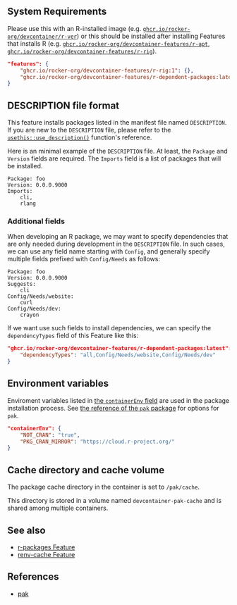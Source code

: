 <!-- markdownlint-disable MD041 -->

## System Requirements

Please use this with an R-installed image (e.g. [`ghcr.io/rocker-org/devcontainer/r-ver`](https://rocker-project.org/images/devcontainer/images.html))
or this should be installed after installing Features that installs R
(e.g. [`ghcr.io/rocker-org/devcontainer-features/r-apt`](https://github.com/rocker-org/devcontainer-features/tree/main/src/r-apt),
[`ghcr.io/rocker-org/devcontainer-features/r-rig`](https://github.com/rocker-org/devcontainer-features/tree/main/src/r-rig)).

```json
"features": {
    "ghcr.io/rocker-org/devcontainer-features/r-rig:1": {},
    "ghcr.io/rocker-org/devcontainer-features/r-dependent-packages:latest": {}
}
```

## DESCRIPTION file format

This feature installs packages listed in the manifest file named `DESCRIPTION`.
If you are new to the `DESCRIPTION` file, please refer to the
[`usethis::use_description()`](https://usethis.r-lib.org/reference/use_description.html) function's reference.

Here is an minimal example of the `DESCRIPTION` file.
At least, the `Package` and `Version` fields are required.
The `Imports` field is a list of packages that will be installed.

```dcf
Package: foo
Version: 0.0.0.9000
Imports:
    cli,
    rlang
```

### Additional fields

When developing an R package, we may want to specify dependencies that are only needed during development
in the `DESCRIPTION` file. In such cases, we can use any field name starting with `Config`,
and generally specify multiple fields prefixed with `Config/Needs` as follows:

```dcf
Package: foo
Version: 0.0.0.9000
Suggests:
    cli
Config/Needs/website:
    curl
Config/Needs/dev:
    crayon
```

If we want use such fields to install dependencies, we can specify the `dependencyTypes` field of
this Feature like this:

```json
"ghcr.io/rocker-org/devcontainer-features/r-dependent-packages:latest": {
    "dependencyTypes": "all,Config/Needs/website,Config/Needs/dev"
}
```

## Environment variables

Enviroment variables listed in [the `containerEnv` field](https://containers.dev/implementors/json_reference/#general-properties)
are used in the package installation process.
See [the reference of the `pak` package](https://pak.r-lib.org/reference/pak-config.html) for options for `pak`.

```json
"containerEnv": {
    "NOT_CRAN": "true",
    "PKG_CRAN_MIRROR": "https://cloud.r-project.org/"
}
```

## Cache directory and cache volume

The package cache directory in the container is set to `/pak/cache`.

This directory is stored in a volume named `devcontainer-pak-cache`
and is shared among multiple containers.

## See also

- [r-packages Feature](../r-packages/README.md)
- [renv-cache Feature](../renv-cache/README.md)

## References

- [pak](https://pak.r-lib.org/)
